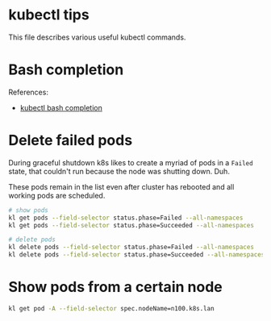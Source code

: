
# kubectl tips

This file describes various useful kubectl commands.

# Bash completion

References:
- [kubectl bash completion](../bash.md#kubectl-completion)

# Delete failed pods

During graceful shutdown k8s likes to create a myriad of pods in a `Failed` state,
that couldn't run because the node was shutting down. Duh.

These pods remain in the list even after cluster has rebooted and all working pods are scheduled.

```bash
# show pods
kl get pods --field-selector status.phase=Failed --all-namespaces
kl get pods --field-selector status.phase=Succeeded --all-namespaces

# delete pods
kl delete pods --field-selector status.phase=Failed --all-namespaces
kl delete pods --field-selector status.phase=Succeeded --all-namespaces
```

# Show pods from a certain node

```bash
kl get pod -A --field-selector spec.nodeName=n100.k8s.lan
```
